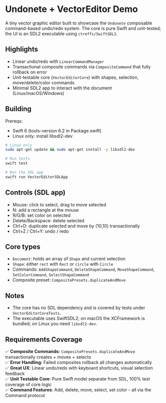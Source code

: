 # Undonete + VectorEditor Demo

A tiny vector graphic editor built to showcase the `Undonete` composable command-based undo/redo system. The core is pure Swift and unit-tested; the UI is an SDL2 executable using `ctreffs/SwiftSDL2`.

## Highlights
- Linear undo/redo with `LinearCommandManager`
- Transactional composite commands via `CompositeCommand` that fully rollback on error
- Unit-testable core (`VectorEditorCore`) with shapes, selection, move/delete/color commands
- Minimal SDL2 app to interact with the document (Linux/macOS/Windows)

## Building

Prereqs:
- Swift 6 (tools-version 6.2 in Package.swift)
- Linux only: install libsdl2-dev

```bash
# Linux only
sudo apt-get update && sudo apt-get install -y libsdl2-dev

# Run tests
swift test

# Run the SDL app
swift run VectorEditorSDLApp
```

## Controls (SDL app)
- Mouse: click to select, drag to move selected
- N: add a rectangle at the mouse
- R/G/B: set color on selected
- Delete/Backspace: delete selected
- Ctrl+D: duplicate selected and move by (10,10) transactionally
- Ctrl+Z / Ctrl+Y: undo / redo

## Core types
- `Document`: holds an array of `Shape` and current selection
- `Shape`: either `rect` with `Rect` or `circle` with `Circle`
- Commands: `AddShapeCommand`, `DeleteShapeCommand`, `MoveShapeCommand`, `SetColorCommand`, `SelectShapeCommand`
- Composite preset: `CompositePresets.duplicateAndMove`

## Notes
- The core has no SDL dependency and is covered by tests under `VectorEditorCoreTests`.
- The executable uses SwiftSDL2; on macOS the XCFramework is bundled; on Linux you need `libsdl2-dev`.

## Requirements Coverage
✅ **Composite Commands**: `CompositePresets.duplicateAndMove` transactionally creates + moves + selects  
✅ **Error Handling**: Failed composites rollback all changes automatically  
✅ **Great UX**: Linear undo/redo with keyboard shortcuts, visual selection feedback  
✅ **Unit Testable Core**: Pure Swift model separate from SDL, 100% test coverage of core logic  
✅ **Command Features**: Add, delete, move, select, set color - all via the Command protocol